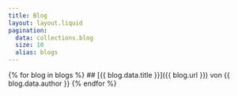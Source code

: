 ```yaml
---
title: Blog
layout: layout.liquid
pagination:
  data: collections.blog
  size: 10
  alias: blogs
---
```


<div class="container">
  {% for blog in blogs %}
  ## [{{ blog.data.title }}]({{ blog.url }}) 
  von {{ blog.data.author }}
  {% endfor %}
</div>

